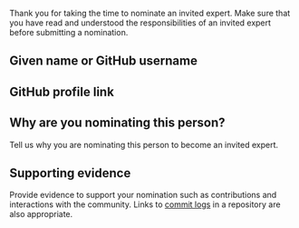 Thank you for taking the time to nominate an invited expert.
Make sure that you have read and understood the responsibilities of an invited expert before submitting a nomination.

## Given name or GitHub username

## GitHub profile link

## Why are you nominating this person?
Tell us why you are nominating this person to become an invited expert.

## Supporting evidence
Provide evidence to support your nomination such as contributions and interactions with the community.
Links to [commit logs](https://github.com/mdn/yari/commits?author=schalkneethling) in a repository are also appropriate.

